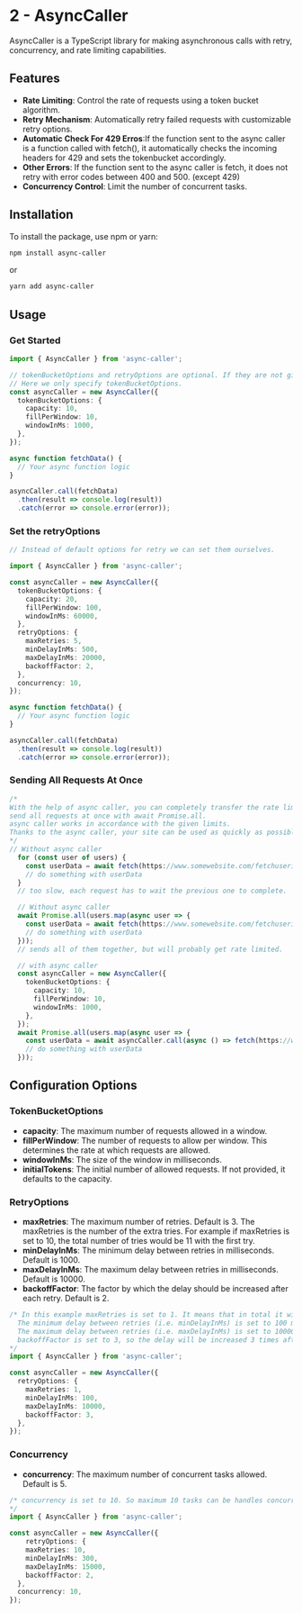# 2 - AsyncCaller

AsyncCaller is a TypeScript library for making asynchronous calls with retry, concurrency, and rate limiting capabilities.

## Features

- **Rate Limiting**: Control the rate of requests using a token bucket algorithm.
- **Retry Mechanism**: Automatically retry failed requests with customizable retry options.
- **Automatic Check For 429 Erros**:If the function sent to the async caller is a function called with fetch(), it automatically checks the incoming headers for 429 and sets the tokenbucket accordingly.
- **Other Errors**: If the function sent to the async caller is fetch, it does not retry with error codes between 400 and 500. (except 429)
- **Concurrency Control**: Limit the number of concurrent tasks.

## Installation

To install the package, use npm or yarn:

```sh
npm install async-caller
```

or

```sh
yarn add async-caller
```

## Usage

### Get Started

```typescript
import { AsyncCaller } from 'async-caller';

// tokenBucketOptions and retryOptions are optional. If they are not given as parameters, the default values will be used.
// Here we only specify tokenBucketOptions.
const asyncCaller = new AsyncCaller({
  tokenBucketOptions: {
    capacity: 10,
    fillPerWindow: 10,
    windowInMs: 1000,
  },
});

async function fetchData() {
  // Your async function logic
}

asyncCaller.call(fetchData)
  .then(result => console.log(result))
  .catch(error => console.error(error));
```

### Set the retryOptions

```typescript
// Instead of default options for retry we can set them ourselves.

import { AsyncCaller } from 'async-caller';

const asyncCaller = new AsyncCaller({
  tokenBucketOptions: {
    capacity: 20,
    fillPerWindow: 100,
    windowInMs: 60000,
  },
  retryOptions: {
    maxRetries: 5,
    minDelayInMs: 500,
    maxDelayInMs: 20000,
    backoffFactor: 2,
  },
  concurrency: 10,
});

async function fetchData() {
  // Your async function logic
}

asyncCaller.call(fetchData)
  .then(result => console.log(result))
  .catch(error => console.error(error));
```


### Sending All Requests At Once
```typescript
/*
With the help of async caller, you can completely transfer the rate limiting issue to the async caller function and
send all requests at once with await Promise.all.
async caller works in accordance with the given limits.
Thanks to the async caller, your site can be used as quickly as possible within the specified rate limits.
*/
// Without async caller
  for (const user of users) {
    const userData = await fetch(https://www.somewebsite.com/fetchuserinfo/${user.id});
    // do something with userData
  }
  // too slow, each request has to wait the previous one to complete.

  // Without async caller
  await Promise.all(users.map(async user => {
    const userData = await fetch(https://www.somewebsite.com/fetchuserinfo/${user.id});
    // do something with userData
  }));
  // sends all of them together, but will probably get rate limited.

  // with async caller
  const asyncCaller = new AsyncCaller({
    tokenBucketOptions: {
      capacity: 10,
      fillPerWindow: 10,
      windowInMs: 1000,
    },
  });
  await Promise.all(users.map(async user => {
    const userData = await asyncCaller.call(async () => fetch(https://www.somewebsite.com/fetchuserinfo/${user.id}));
    // do something with userData
  }));

```

## Configuration Options

### TokenBucketOptions

- **capacity**: The maximum number of requests allowed in a window.
- **fillPerWindow**: The number of requests to allow per window. This determines the rate at which requests are allowed.
- **windowInMs**: The size of the window in milliseconds.
- **initialTokens**: The initial number of allowed requests. If not provided, it defaults to the capacity.

### RetryOptions

- **maxRetries**: The maximum number of retries. Default is 3. The maxRetries is the number of the extra tries.
For example if maxRetries is set to 10, the total number of tries would be 11 with the first try.
- **minDelayInMs**: The minimum delay between retries in milliseconds. Default is 1000.
- **maxDelayInMs**: The maximum delay between retries in milliseconds. Default is 10000.
- **backoffFactor**: The factor by which the delay should be increased after each retry. Default is 2.
```typescript
/* In this example maxRetries is set to 1. It means that in total it will be tried two times (i.e. once for first try, once for retry.
  The minimum delay between retries (i.e. minDelayInMs) is set to 100 milliseconds.
  The maximum delay between retries (i.e. maxDelayInMs) is set to 10000 milliseconds.
  backoffFactor is set to 3, so the delay will be increased 3 times after each retry.
*/
import { AsyncCaller } from 'async-caller';

const asyncCaller = new AsyncCaller({
  retryOptions: {
    maxRetries: 1,
    minDelayInMs: 100,
    maxDelayInMs: 10000,
    backoffFactor: 3,
  },
});
```
### Concurrency

- **concurrency**: The maximum number of concurrent tasks allowed. Default is 5.
```typescript
/* concurrency is set to 10. So maximum 10 tasks can be handles concurrently.
*/
import { AsyncCaller } from 'async-caller';

const asyncCaller = new AsyncCaller({
    retryOptions: {
    maxRetries: 10,
    minDelayInMs: 300,
    maxDelayInMs: 15000,
    backoffFactor: 2,
  },
  concurrency: 10,
});
```
